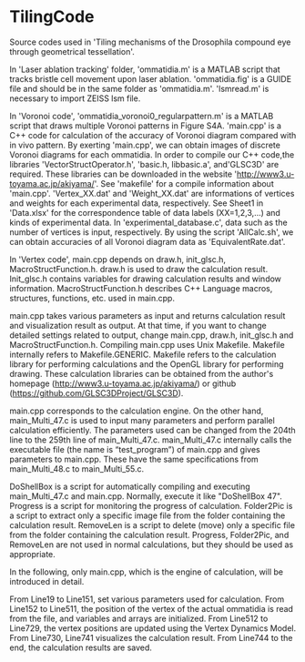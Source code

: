 # TilingCode
Source codes used in 'Tiling mechanisms of the Drosophila compound eye through geometrical tessellation'. 

In 'Laser ablation tracking' folder, 'ommatidia.m' is a MATLAB script that tracks bristle cell movement upon laser ablation. 
'ommatidia.fig' is a GUIDE file and should be in the same folder as 'ommatidia.m'. 
'lsmread.m' is necessary to import ZEISS lsm file. 

In 'Voronoi code', 'ommatidia_voronoi0_regularpattern.m' is a MATLAB script that draws multiple Voronoi patterns in Figure S4A. 
'main.cpp' is a C++ code for calculation of the accuracy of Voronoi diagram compared with in vivo pattern. 
By exerting 'main.cpp', we can obtain images of discrete Voronoi diagrams for each ommatidia. 
In order to compile our C++ code,the libraries 'VectorStructOperator.h', 'basic.h, libbasic.a', and'GLSC3D' are required. 
These libraries can be downloaded in the website 'http://www3.u-toyama.ac.jp/akiyama/'. 
See 'makefile' for a compile information about 'main.cpp'. 
'Vertex_XX.dat' and 'Weight_XX.dat' are informations of vertices and weights for each experimental data, respectively. 
See Sheet1 in 'Data.xlsx' for the correspondence table of data labels (XX=1,2,3,...) and kinds of experimental data. 
In 'experimental_database.c', data such as the number of vertices is input, respectively.
By using the script 'AllCalc.sh', we can obtain accuracies of all Voronoi diagram data as 'EquivalentRate.dat'.

In 'Vertex code', main.cpp depends on draw.h, init_glsc.h, MacroStructFunction.h.
draw.h is used to draw the calculation result. Init_glsc.h contains variables for drawing calculation results and window information. 
MacroStructFunction.h describes C++ Language macros, structures, functions, etc. used in main.cpp.

main.cpp takes various parameters as input and returns calculation result and visualization result as output. At that time, if you want to change detailed settings related to output, change main.cpp, draw.h, init_glsc.h and MacroStructFunction.h. Compiling main.cpp uses Unix Makefile. Makefile internally refers to Makefile.GENERIC. Makefile refers to the calculation library for performing calculations and the OpenGL library for performing drawing. These calculation libraries can be obtained from the author's homepage (http://www3.u-toyama.ac.jp/akiyama/) or github (https://github.com/GLSC3DProject/GLSC3D). 

main.cpp corresponds to the calculation engine. On the other hand, main_Multi_47.c is used to input many parameters and perform parallel calculation efficiently. The parameters used can be changed from the 204th line to the 259th line of main_Multi_47.c. main_Multi_47.c internally calls the executable file (the name is “test_program”) of main.cpp and gives parameters to main.cpp. These have the same specifications from main_Multi_48.c to main_Multi_55.c.

DoShellBox is a script for automatically compiling and executing main_Multi_47.c and main.cpp. Normally, execute it like "DoShellBox 47".
Progress is a script for monitoring the progress of calculation.
Folder2Pic is a script to extract only a specific image file from the folder containing the calculation result.
RemoveLen is a script to delete (move) only a specific file from the folder containing the calculation result.
Progress, Folder2Pic, and RemoveLen are not used in normal calculations, but they should be used as appropriate.

In the following, only main.cpp, which is the engine of calculation, will be introduced in detail.

From Line19 to Line151, set various parameters used for calculation.
From Line152 to Line511, the position of the vertex of the actual ommatidia is read from the file, and variables and arrays are initialized.
From Line512 to Line729, the vertex positions are updated using the Vertex Dynamics Model.
From Line730, Line741 visualizes the calculation result.
From Line744 to the end, the calculation results are saved.
